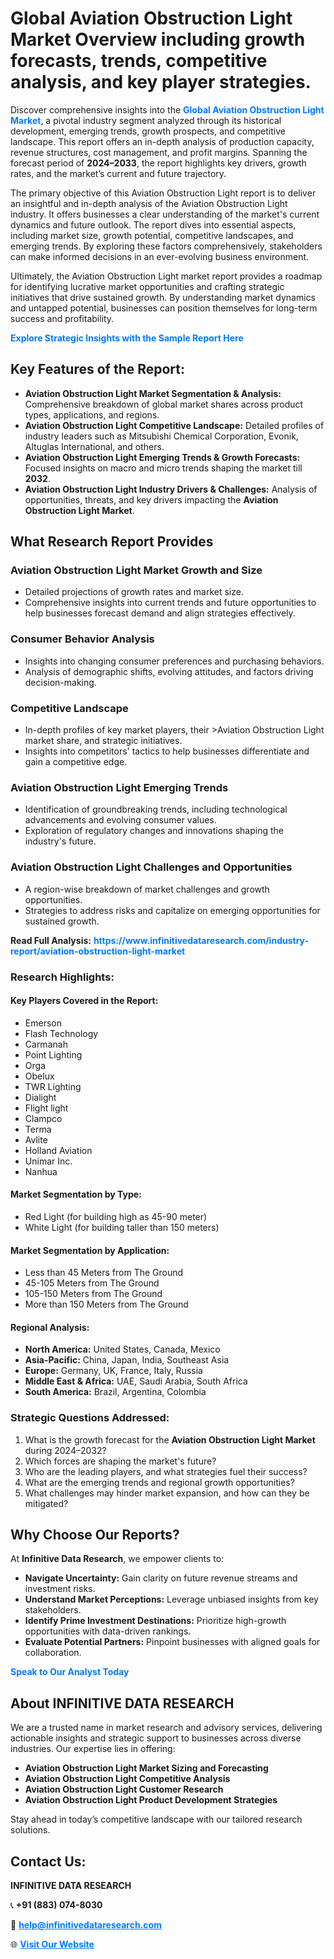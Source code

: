 <h1>Global Aviation Obstruction Light Market Overview including growth forecasts, trends, competitive analysis, and key player strategies.</h1>
<p>
Discover comprehensive insights into the 
<a href="https://www.infinitivedataresearch.com/industry-report/aviation-obstruction-light-market" rel="dofollow" style="color: #007BFF; text-decoration: none;"><strong>Global Aviation Obstruction Light Market</strong></a>, a pivotal industry segment analyzed through its historical development, emerging trends, growth prospects, and competitive landscape. This report offers an in-depth analysis of production capacity, revenue structures, cost management, and profit margins. Spanning the forecast period of <strong>2024–2033</strong>, the report highlights key drivers, growth rates, and the market’s current and future trajectory.
</p>
<p>
The primary objective of this Aviation Obstruction Light report is to deliver an insightful and in-depth analysis of the Aviation Obstruction Light industry. It offers businesses a clear understanding of the market's current dynamics and future outlook. The report dives into essential aspects, including market size, growth potential, competitive landscapes, and emerging trends. By exploring these factors comprehensively, stakeholders can make informed decisions in an ever-evolving business environment.
</p>
<p>
Ultimately, the Aviation Obstruction Light market report provides a roadmap for identifying lucrative market opportunities and crafting strategic initiatives that drive sustained growth. By understanding market dynamics and untapped potential, businesses can position themselves for long-term success and profitability.
</p>
<p>
<a href="https://www.infinitivedataresearch.com/request-sample/reportId=107148" style="color: #007BFF; text-decoration: none;"><strong>Explore Strategic Insights with the Sample Report Here</strong></a>
</p>

<h2>Key Features of the Report:</h2>
<ul>
<li><strong>Aviation Obstruction Light Market Segmentation & Analysis:</strong> Comprehensive breakdown of global market shares across product types, applications, and regions.</li>
<li><strong>Aviation Obstruction Light Competitive Landscape:</strong> Detailed profiles of industry leaders such as Mitsubishi Chemical Corporation, Evonik, Altuglas International, and others.</li>
<li><strong>Aviation Obstruction Light Emerging Trends & Growth Forecasts:</strong> Focused insights on macro and micro trends shaping the market till <strong>2032</strong>.</li>
<li><strong>Aviation Obstruction Light Industry Drivers & Challenges:</strong> Analysis of opportunities, threats, and key drivers impacting the <strong>Aviation Obstruction Light Market</strong>.</li>
</ul>

<h2>What Research Report Provides</h2>
<h3>Aviation Obstruction Light Market Growth and Size</h3>
<ul>
<li>Detailed projections of growth rates and market size.</li>
<li>Comprehensive insights into current trends and future opportunities to help businesses forecast demand and align strategies effectively.</li>
</ul>

<h3>Consumer Behavior Analysis</h3>
<ul>
<li>Insights into changing consumer preferences and purchasing behaviors.</li>
<li>Analysis of demographic shifts, evolving attitudes, and factors driving decision-making.</li>
</ul>

<h3>Competitive Landscape</h3>
<ul>
<li>In-depth profiles of key market players, their >Aviation Obstruction Light market share, and strategic initiatives.</li>
<li>Insights into competitors' tactics to help businesses differentiate and gain a competitive edge.</li>
</ul>

<h3>Aviation Obstruction Light Emerging Trends</h3>
<ul>
<li>Identification of groundbreaking trends, including technological advancements and evolving consumer values.</li>
<li>Exploration of regulatory changes and innovations shaping the industry's future.</li>
</ul>

<h3>Aviation Obstruction Light Challenges and Opportunities</h3>
<ul>
<li>A region-wise breakdown of market challenges and growth opportunities.</li>
<li>Strategies to address risks and capitalize on emerging opportunities for sustained growth.</li>
</ul>
<p><strong>Read Full Analysis:</strong> <a href="https://www.infinitivedataresearch.com/industry-report/aviation-obstruction-light-market" rel="dofollow" style="color: #007BFF; text-decoration: none;"><strong>https://www.infinitivedataresearch.com/industry-report/aviation-obstruction-light-market</strong></a></p>
<h3>Research Highlights:</h3>
<h4>Key Players Covered in the Report:</h4>
<ul><li>Emerson</li><li>Flash Technology</li><li>Carmanah</li><li>Point Lighting</li><li>Orga</li><li>Obelux</li><li>TWR Lighting</li><li>Dialight</li><li>Flight light</li><li>Clampco</li><li>Terma</li><li>Avlite</li><li>Holland Aviation</li><li>Unimar Inc.</li><li>Nanhua</li></ul>
<h4>Market Segmentation by Type:</h4>
<ul><li>Red Light (for building high as 45-90 meter)</li><li>White Light (for building taller than 150 meters)</li></ul>
<h4>Market Segmentation by Application:</h4>
<ul><li>Less than 45 Meters from The Ground</li><li>45-105 Meters from The Ground</li><li>105-150 Meters from The Ground</li><li>More than 150 Meters from The Ground</li></ul>

<h4>Regional Analysis:</h4>
<ul>
<li><strong>North America:</strong> United States, Canada, Mexico</li>
<li><strong>Asia-Pacific:</strong> China, Japan, India, Southeast Asia</li>
<li><strong>Europe:</strong> Germany, UK, France, Italy, Russia</li>
<li><strong>Middle East & Africa:</strong> UAE, Saudi Arabia, South Africa</li>
<li><strong>South America:</strong> Brazil, Argentina, Colombia</li>
</ul>

<h3>Strategic Questions Addressed:</h3>
<ol>
<li>What is the growth forecast for the <strong>Aviation Obstruction Light Market</strong> during 2024–2032?</li>
<li>Which forces are shaping the market's future?</li>
<li>Who are the leading players, and what strategies fuel their success?</li>
<li>What are the emerging trends and regional growth opportunities?</li>
<li>What challenges may hinder market expansion, and how can they be mitigated?</li>
</ol>

<h2>Why Choose Our Reports?</h2>
<p>At <strong>Infinitive Data Research</strong>, we empower clients to:</p>
<ul>
<li><strong>Navigate Uncertainty:</strong> Gain clarity on future revenue streams and investment risks.</li>
<li><strong>Understand Market Perceptions:</strong> Leverage unbiased insights from key stakeholders.</li>
<li><strong>Identify Prime Investment Destinations:</strong> Prioritize high-growth opportunities with data-driven rankings.</li>
<li><strong>Evaluate Potential Partners:</strong> Pinpoint businesses with aligned goals for collaboration.</li>
</ul>
<p><a href="https://www.infinitivedataresearch.com/industry-report/aviation-obstruction-light-market" rel="dofollow" style="color: #007BFF; text-decoration: none;"><strong>Speak to Our Analyst Today</strong></a></p>

<h2>About INFINITIVE DATA RESEARCH</h2>
<p>We are a trusted name in market research and advisory services, delivering actionable insights and strategic support to businesses across diverse industries. Our expertise lies in offering:</p>
<ul>
<li><strong>Aviation Obstruction Light Market Sizing and Forecasting</strong></li>
<li><strong>Aviation Obstruction Light Competitive Analysis</strong></li>
<li><strong>Aviation Obstruction Light Customer Research</strong></li>
<li><strong>Aviation Obstruction Light Product Development Strategies</strong></li>
</ul>
<p>Stay ahead in today’s competitive landscape with our tailored research solutions.</p>

<h2>Contact Us:</h2>
<p><strong>INFINITIVE DATA RESEARCH</strong></p>
<p>📞 <strong>+91 (883) 074-8030</strong></p>
<p>📧 <strong><a href="mailto:help@infinitivedataresearch.com" style="color: #007BFF;">help@infinitivedataresearch.com</a></strong></p>
<p>🌐 <strong><a href="https://www.infinitivedataresearch.com" rel="dofollow" style="color: #007BFF;">Visit Our Website</a></strong></p>